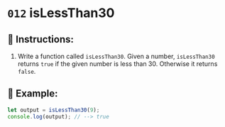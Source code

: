 # `012` isLessThan30

## 📝 Instructions: 

1. Write a function called `isLessThan30`. Given a number, `isLessThan30` returns `true` if the given number is less than 30. Otherwise it returns `false`.

## 📎 Example:

```Javascript
let output = isLessThan30(9);
console.log(output); // --> true
```
